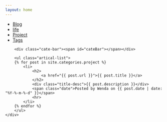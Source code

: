 ```yaml
---
layout: home
---
```


<div class="index-content project">
    <div class="section">
        <ul class="artical-cate">
            <li><a href="/blog"><span>Blog</span></a></li>
            <li><a href="/life"><span>life</span></a></li>
            <li class="on"><a href="/project"><span>Project</span></a></li>
            <li><a href="/tags"><span>Tags</span></a></li>
        </ul>

        <div class="cate-bar"><span id="cateBar"></span></div>

        <ul class="artical-list">
        {% for post in site.categories.project %}
            <li>
                <h2>
                    <a href="{{ post.url }}">{{ post.title }}</a>
                </h2>
                <div class="title-desc">{{ post.description }}</div>
                <span class="date">Posted by Wenda on {{ post.date | date: "%Y-%-m-%-d" }}</span>
                <hr>
            </li>
        {% endfor %}
        </ul>
    </div>
</div>
